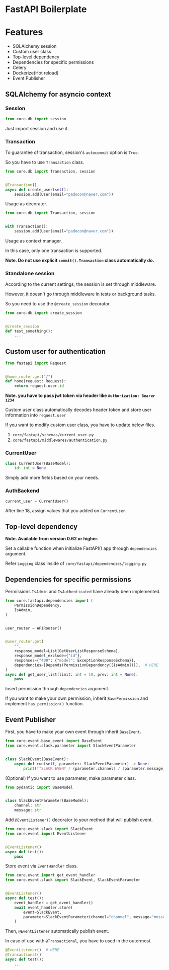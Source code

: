 # FastAPI Boilerplate

# Features
- SQLAlchemy session
- Custom user class
- Top-level dependency
- Dependencies for specific permissions
- Celery
- Dockerize(Hot reload)
- Event Publisher

## SQLAlchemy for asyncio context

### Session
```python
from core.db import session
```
Just import session and use it.

### Transaction

To guarantee of transaction, session's `autocommit` option is `True`.

So you have to use `Transaction` class.

```python
from core.db import Transaction, session


@Transaction()
async def create_user(self):
    session.add(User(email="padocon@naver.com"))
```
Usage as decorator.
```python
from core.db import Transaction, session


with Transaction():
    session.add(User(email="padocon@naver.com"))
```
Usage as context manager.

In this case, only one transaction is supported.

**Note. Do not use explicit `commit()`. `Transaction` class automatically do.**

### Standalone session

According to the current settings, the session is set through middleware.

However, it doesn't go through middleware in tests or background tasks.

So you need to use the `@create_session` decorator.

```python
from core.db import create_session


@create_session
def test_something():
    ...
```

## Custom user for authentication

```python
from fastapi import Request


@home_router.get("/")
def home(request: Request):
    return request.user.id
```

**Note. you have to pass jwt token via header like `Authorization: Bearer 1234`**

Custom user class automatically decodes header token and store user information into `request.user`

If you want to modify custom user class, you have to update below files.

1. `core/fastapi/schemas/current_user.py`
2. `core/fastapi/middlewares/authentication.py`

### CurrentUser

```python
class CurrentUser(BaseModel):
    id: int = None
```

Simply add more fields based on your needs.

### AuthBackend

```python
current_user = CurrentUser()
```

After line 18, assign values that you added on `CurrentUser`.

## Top-level dependency

**Note. Available from version 0.62 or higher.**

Set a callable function when initialize FastAPI() app through `dependencies` argument.

Refer `Logging` class inside of `core/fastapi/dependencies/logging.py` 

## Dependencies for specific permissions

Permissions `IsAdmin` and `IsAuthenticated` have already been implemented.
 
```python
from core.fastapi.dependencies import (
    PermissionDependency,
    IsAdmin,
)


user_router = APIRouter()


@user_router.get(
    "",
    response_model=List[GetUserListResponseSchema],
    response_model_exclude={"id"},
    responses={"400": {"model": ExceptionResponseSchema}},
    dependencies=[Depends(PermissionDependency([IsAdmin]))],  # HERE
)
async def get_user_list(limit: int = 10, prev: int = None):
    pass
```
Insert permission through `dependencies` argument.

If you want to make your own permission, inherit `BasePermission` and implement `has_permission()` function.

## Event Publisher

First, you have to make your own event through inherit `BaseEvent`.

```python
from core.event.base_event import BaseEvent
from core.event.slack.parameter import SlackEventParameter


class SlackEvent(BaseEvent):
    async def run(self, parameter: SlackEventParameter) -> None:
        print(f"SLACK EVENT / {parameter.channel} / {parameter.message}")
```

(Optional) If you want to use parameter, make parameter class.

```python
from pydantic import BaseModel


class SlackEventParameter(BaseModel):
    channel: str
    message: str
```

Add `@EventListener()` decorator to your method that will publish event.
```python
from core.event.slack import SlackEvent
from core.event import EventListener


@EventListener()
async def test():
    pass
```

Store event via `EventHandler` class.

```python
from core.event import get_event_handler
from core.event.slack import SlackEvent, SlackEventParameter


@EventListener()
async def test():
    event_handler = get_event_handler()
    await event_handler.store(
        event=SlackEvent,
        parameter=SlackEventParameter(channel="channel", message="message"),
    )
```

Then, `@EventListener` automatically publish event.

In case of use with `@Transactional`, you have to used in the outermost.

```python
@EventListener()  # HERE
@Transactional()
async def test():
    ...
```